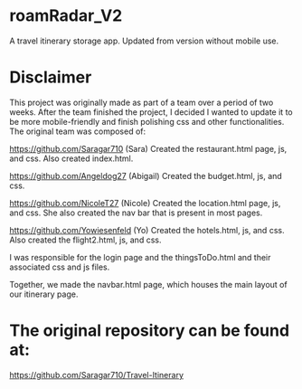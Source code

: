 # roamRadar_V2
A travel itinerary storage app. Updated from version without mobile use.

# Disclaimer 
This project was originally made as part of a team over a period of two weeks. After the team finished the project, I decided I wanted to update it to be more mobile-friendly and finish polishing css and other functionalities. The original team was composed of:

https://github.com/Saragar710 (Sara)
Created the restaurant.html page, js, and css. Also created index.html.

https://github.com/Angeldog27 (Abigail)
Created the budget.html, js, and css.

https://github.com/NicoleT27 (Nicole)
Created the location.html page, js, and css. She also created the nav bar that is present in most pages.

https://github.com/Yowiesenfeld (Yo)
Created the hotels.html, js, and css. Also created the flight2.html, js, and css.

I was responsible for the login page and the thingsToDo.html and their associated css and js files.

Together, we made the navbar.html page, which houses the main layout of our itinerary page. 

# The original repository can be found at:
https://github.com/Saragar710/Travel-Itinerary

